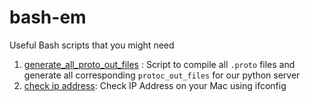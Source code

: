 # bash-em
Useful Bash scripts that you might need

1. [generate_all_proto_out_files](gen_all_proto_out.sh) : Script to compile all `.proto` files and generate all corresponding `protoc_out_files` for our python server
2. [check ip address](checkipaddress.sh): Check IP Address on your Mac using ifconfig
